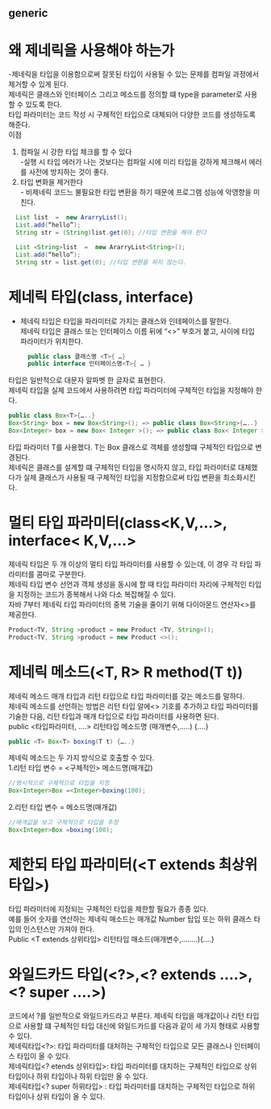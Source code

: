 ## generic
# 왜 제네릭을 사용해야 하는가  
-제네릭을 타입을 이용함으로써 잘못된 타입이 사용될 수 있는 문제를 컴파일 과정에서 제거할 수 있게 된다.  
제네릭은 클래스와 인터페이스 그리고 메소드를 정의할 떄 type을 parameter로 사용할 수 있도록 한다.  
타입 파라미터는 코드 작성 시 구체적인 타입으로 대체되어 다양한 코드를 생성하도록 해준다.  
이점  
1.	컴파일 시 강한 타입 체크를 할 수 있다  
-실행 시 타입 에러가 나는 것보다는 컴파일 시에 미리 타입을 강하게 체크해서 에러를 사전에 방지하는 것이 좋다.  
   2.	타입 변화을 제거한다  
	- 비제네릭 코드느 불필요한 타입 변환을 하기 때문에 프로그램 성능에 악영향을 미친다.  
  ```java
	List list  =  new ArarryList();
	List.add(“hello”);
	String str = (String)list.get(0); //타입 변환을 해야 한다

	List <String>list  =  new ArarryList<String>();
	List.add(“hello”);
	String str = list.get(0); //타입 변환을 하지 않는다.
```
# 제네릭 타입(class<T>, interface<T>)  
- 제네릭 타입은 타입을 파라미터로 가지는 클래스와 인테페이스를 말한다.  
  제네릭 타입은 클래스 또는 인터페이스 이름 뒤에 “<>” 	부호거 붙고, 사이에 타입 파라미터가 위치한다.  
  ```java
	public class 클래스명 <T>{ …}
	public interface 인터페이스명<T>{ … }
  ```
타입은 일반적으로 대문자 알파벳 한 글자로 표현한다.  
제네릭 타입을 실제 코드에서 사용하려면 타입 파라미터에 구체적인 타입을 지정해야 한다.  
```java
public class Box<T>{…..}
Box<String> box = new Box<String>(); => public class Box<String>{…..}
Box<Integer> box = new Box< Integer >(); => public class Box< Integer >{…..}
  ```
타입 파라미터 T를 사용했다. T는 Box 클래스로 객체를 생성할떄 구체적인 타입으로 변경된다.  
제네릭은 클래스를 설계할 떄 구체적인 타입을 명시하지 않고, 타입 파라미터로 대체했다가 실제 클래스가 사용될 때 구체적인 타입을 지정함으로써 타입 변환을 최소화시킨다.  

# 멀티 타입 파라미터(class<K,V,…>, interface< K,V,…>  
제네릭 타입은 두 개 이상의 멀티 타입 파라미터를 사용할 수 있는데, 이 경우 각 타입 파라미터를 콤마로 구분한다.  
제네릭 타입 변수 선언과 객체 생성을 동시에 할 때 타입 파라미터 자리에 구체적인 타입을 지정하는 코드가 종복해서 나와 다소 복잡해질 수 있다.  
자바 7부터 제네릭 타입 파라미터의 중복 기술을 줄이기 위해 다이아몬드 연산자<>를 제공한다.  
```java
Product<TV, String >product = new Product <TV, String>();
Product<TV, String >product = new Product <>(); 
```
# 제네릭 메소드(<T, R> R method(T t))  
제네릭 메소드 매개 타입과 리턴 타입으로 타입 파라미터를 갖는 메소드를 말하다.  
제네릭 메소드를 선언하는 방법은 리턴 타입 알에<> 기호를 추가하고 타입 파라미터를 기술한 다음, 리턴 타입과 매개 타입으로 타입 파라미터를 사용하면 된다.  
public <타입파라미터, ….> 리턴타입 메소드명 (매개변수,…..) {….}  
```java
public <T> Box<T> boxing(T t) {…..}
```
제네릭 메소드는 두 가지 방식으로 호출할 수 있다.   
1.리턴 타입 변수 = <구체적인> 메소드명(매개값)
```java
//명시적으로 구체적으로 타입을 지정  
Box<Integer>Box =<Integer>boxing(100);
```
2.리턴 타입 변수 = 메소드명(매개값)		
```java
//매개값을 보고 구체적으로 타입을 추정  
Box<Integer>Box =boxing(100);
```
# 제한되 타입 파라미터(<T extends 최상위 타입>)
타입 파라미터에 지정되는 구체적인 타입을 제한할 필요가 종종 있다.  
예를 들어 숫자를 연산하는 제네릭 매소드는 매개값 Number 탑입 또는 하위 클래스 타입의 인스턴스만 가져야 한다.  
Public <T extends 상위타입> 리턴타입 매소드(매개변수,……..){….}

# 와일드카드 타입(<?>,<? extends ….>,<? super ….>)  
코드에서 ?를 일반적으로 와일드카드라고 부른다. 제네릭 타입을 매개값이나 리턴 타입으로 사용할 떄 구체적인 타입 대신에 와일드카드를 다음과 같이 세 가지 형태로 사용할 수 있다.  
제네릭타입<?>: 타입 파라미터를 대처하는 구체적인 타입으로 모든 클래스나 인터페이스 타입이 올 수 있다.  
제네릭타입<? etends 상위타입>: 타입 파라미터를 대치하는 구체적인 타입으로 상위 타입이나 하위 타입이나 하위 타입만 올 수 있다.  
제네릭타입<? super 하위타입> : 타입 파라미터를 대치하는 구체적인 타입으로 하위 타입이나 상위 타입이 올 수 있다.  
